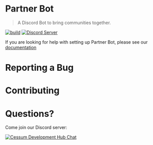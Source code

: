 # Partner Bot

> A Discord Bot to bring communities together.

[![build](https://github.com/Soyvolon/PartnerBot/actions/workflows/build.yml/badge.svg)](https://github.com/Soyvolon/PartnerBot/actions/workflows/build.yml)
[![Discord Server](https://img.shields.io/discord/397131323791114251.svg?label=discord)](https://discord.gg/ReAYqQN)


If you are looking for help with setting up Partner Bot, please see our [documentation](https://soyvolon.github.io/PartnerBot)

# Reporting a Bug



# Contributing



# Questions?

Come join our Discord server:

[![Cessum Development Hub Chat](https://discord.com/api/guilds/397131323791114251/embed.png?style=banner1)](https://discord.gg/ReAYqQN)
